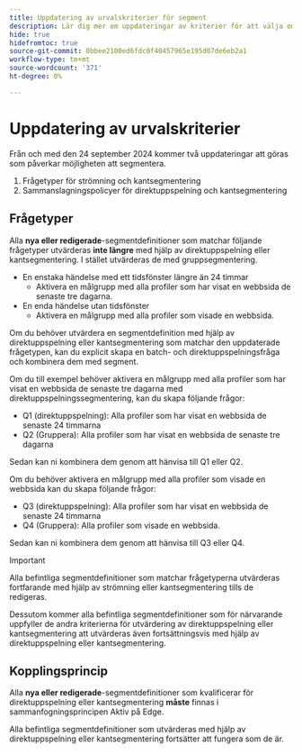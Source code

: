 ```yaml
---
title: Uppdatering av urvalskriterier för segment
description: Lär dig mer om uppdateringar av kriterier för att välja om du vill ha rätt till segmentering, som påverkar de typer av målgrupper som kan utvärderas med hjälp av strömning och kantsegmentering.
hide: true
hidefromtoc: true
source-git-commit: 0bbee2100ed6fdc0f40457965e195d07de6eb2a1
workflow-type: tm+mt
source-wordcount: '371'
ht-degree: 0%

---
```



# Uppdatering av urvalskriterier

Från och med den 24 september 2024 kommer två uppdateringar att göras som påverkar möjligheten att segmentera.

1. Frågetyper för strömning och kantsegmentering
2. Sammanslagningspolicyer för direktuppspelning och kantsegmentering

## Frågetyper

Alla **nya eller redigerade**-segmentdefinitioner som matchar följande frågetyper utvärderas **inte längre** med hjälp av direktuppspelning eller kantsegmentering. I stället utvärderas de med gruppsegmentering.

- En enstaka händelse med ett tidsfönster längre än 24 timmar
   - Aktivera en målgrupp med alla profiler som har visat en webbsida de senaste tre dagarna.
- En enda händelse utan tidsfönster
   - Aktivera en målgrupp med alla profiler som visade en webbsida.

Om du behöver utvärdera en segmentdefinition med hjälp av direktuppspelning eller kantsegmentering som matchar den uppdaterade frågetypen, kan du explicit skapa en batch- och direktuppspelningsfråga och kombinera dem med segment.

Om du till exempel behöver aktivera en målgrupp med alla profiler som har visat en webbsida de senaste tre dagarna med direktuppspelningssegmentering, kan du skapa följande frågor:

- Q1 (direktuppspelning): Alla profiler som har visat en webbsida de senaste 24 timmarna
- Q2 (Gruppera): Alla profiler som har visat en webbsida de senaste tre dagarna

Sedan kan ni kombinera dem genom att hänvisa till Q1 eller Q2.

Om du behöver aktivera en målgrupp med alla profiler som visade en webbsida kan du skapa följande frågor:

- Q3 (direktuppspelning): Alla profiler som har visat en webbsida de senaste 24 timmarna
- Q4 (Gruppera): Alla profiler som visade en webbsida.

Sedan kan ni kombinera dem genom att hänvisa till Q3 eller Q4.

>[!IMPORTANT]
>
>Alla befintliga segmentdefinitioner som matchar frågetyperna utvärderas fortfarande med hjälp av strömning eller kantsegmentering tills de redigeras.
>
>Dessutom kommer alla befintliga segmentdefinitioner som för närvarande uppfyller de andra kriterierna för utvärdering av direktuppspelning eller kantsegmentering att utvärderas även fortsättningsvis med hjälp av direktuppspelning eller kantsegmentering.

## Kopplingsprincip

Alla **nya eller redigerade**-segmentdefinitioner som kvalificerar för direktuppspelning eller kantsegmentering **måste** finnas i sammanfogningsprincipen Aktiv på Edge.

Alla befintliga segmentdefinitioner som utvärderas med hjälp av direktuppspelning eller kantsegmentering fortsätter att fungera som de är.
